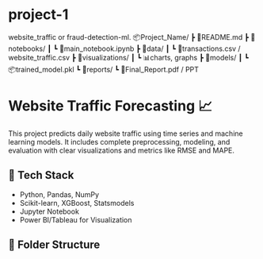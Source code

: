 # project-1
website_traffic  or fraud-detection-ml.
📦Project_Name/
 ┣ 📜README.md
 ┣ 📂notebooks/
 ┃ ┗ 📓main_notebook.ipynb
 ┣ 📂data/
 ┃ ┗ 📄transactions.csv / website_traffic.csv
 ┣ 📂visualizations/
 ┃ ┗ 📊charts, graphs
 ┣ 📂models/
 ┃ ┗ 📦trained_model.pkl
 ┗ 📂reports/
   ┗ 📄Final_Report.pdf / PPT

# Website Traffic Forecasting 📈

This project predicts daily website traffic using time series and machine learning models. It includes complete preprocessing, modeling, and evaluation with clear visualizations and metrics like RMSE and MAPE.

## 🔧 Tech Stack
- Python, Pandas, NumPy
- Scikit-learn, XGBoost, Statsmodels
- Jupyter Notebook
- Power BI/Tableau for Visualization

## 📁 Folder Structure
